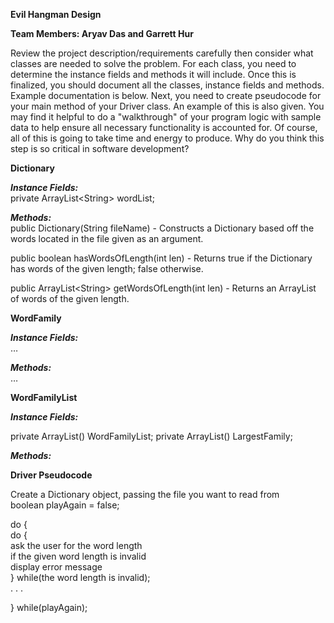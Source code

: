 **Evil Hangman Design**  

**Team Members: Aryav Das and Garrett Hur**

Review the project description/requirements carefully then consider what classes are needed to solve the problem. For each class, you need to determine the instance fields and methods it will include. Once this is finalized, you should document all the classes, instance fields and methods. Example documentation is below. Next, you need to create pseudocode for your main method of your Driver class. An example of this is also given. You may find it helpful to do a "walkthrough" of your program logic with sample data to help ensure all necessary functionality is accounted for. Of course, all of this is going to take time and energy to produce. Why do you think this step is so critical in software development?

**Dictionary**

***Instance Fields:***  
private ArrayList\<String\> wordList;

***Methods:***  
public Dictionary(String fileName) \- Constructs a Dictionary based off the words located in the file given as an argument. 

public boolean hasWordsOfLength(int len) \- Returns true if the Dictionary has words of the given length; false otherwise. 

public ArrayList\<String\> getWordsOfLength(int len) \- Returns an ArrayList of words of the given length.

**WordFamily**

***Instance Fields:***  
…

***Methods:***  
…

**WordFamilyList**

***Instance Fields:***

private ArrayList<WordFamily>() WordFamilyList; 
private ArrayList<String>() LargestFamily; 

***Methods:***

**Driver Pseudocode**

Create a Dictionary object, passing the file you want to read from  
boolean playAgain \= false;

do {  
     do {  
        ask the user for the word length  
        if the given word length is invalid  
            display error message  
     } while(the word length is invalid);  
     . . .

} while(playAgain);

